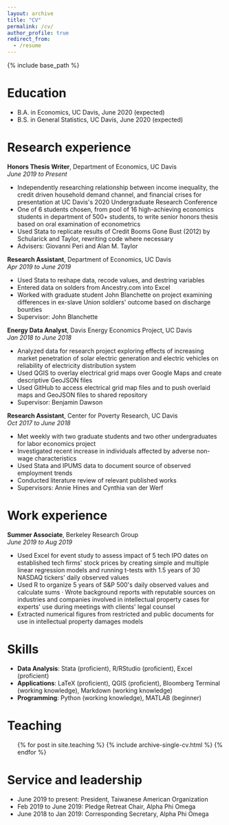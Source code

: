 ```yaml
---
layout: archive
title: "CV"
permalink: /cv/
author_profile: true
redirect_from:
  - /resume
---
```


{% include base_path %}

Education
======
* B.A. in Economics, UC Davis, June 2020 (expected)
* B.S. in General Statistics, UC Davis, June 2020 (expected)

Research experience
======
**Honors Thesis Writer**, Department of Economics, UC Davis  
*June 2019 to Present*
  * Independently researching relationship between income inequality, the credit driven household demand channel, and financial crises for presentation at UC Davis's 2020 Undergraduate Research Conference
  * One of 6 students chosen, from pool of 16 high-achieving economics students in department of 500+ students, to write senior honors thesis based on oral examination of econometrics
  * Used Stata to replicate results of Credit Booms Gone Bust (2012) by Schularick and Taylor, rewriting code where necessary
  * Advisers: Giovanni Peri and Alan M. Taylor

**Research Assistant**, Department of Economics, UC Davis  
*Apr 2019 to June 2019*
  * Used Stata to reshape data, recode values, and destring variables
  * Entered data on solders from Ancestry.com into Excel
  * Worked with graduate student John Blanchette on project examining differences in ex-slave Union soldiers' outcome based on discharge bounties
  * Supervisor: John Blanchette
  
**Energy Data Analyst**, Davis Energy Economics Project, UC Davis  
*Jan 2018 to June 2018*
  * Analyzed data for research project exploring effects of increasing market penetration of solar electric generation and electric vehicles on reliability of electricity distribution system
  * Used QGIS to overlay electrical grid maps over Google Maps and create descriptive GeoJSON files
  * Used GitHub to access electrical grid map files and to push overlaid maps and GeoJSON files to shared repository
  * Supervisor: Benjamin Dawson  
  
**Research Assistant**, Center for Poverty Research, UC Davis  
*Oct 2017 to June 2018*
  * Met weekly with two graduate students and two other undergraduates for labor economics project
  * Investigated recent increase in individuals affected by adverse non-wage characteristics
  * Used Stata and IPUMS data to document source of observed employment trends
  * Conducted literature review of relevant published works
  * Supervisors: Annie Hines and Cynthia van der Werf
  
Work experience
======
**Summer Associate**, Berkeley Research Group  
*June 2019 to Aug 2019*
  * Used Excel for event study to assess impact of 5 tech IPO dates on established tech firms' stock prices by creating simple and multiple linear regression models and running t-tests with 1.5 years of 30 NASDAQ tickers' daily observed values
  * Used R to organize 5 years of S&P 500's daily observed values and calculate sums · Wrote background reports with reputable sources on industries and companies involved in intellectual property cases for experts' use during meetings with clients' legal counsel
  * Extracted numerical figures from restricted and public documents for use in intellectual property damages models
    
Skills
======
* **Data Analysis**: Stata (proficient), R/RStudio (proficient), Excel (proficient)
* **Applications**: LaTeX (proficient), QGIS (proficient), Bloomberg Terminal (working knowledge), Markdown (working knowledge)
* **Programming**: Python (working knowledge), MATLAB (beginner)
  
Teaching
======
  <ul>{% for post in site.teaching %}
    {% include archive-single-cv.html %}
  {% endfor %}</ul>
  
Service and leadership
======
* June 2019 to present: President, Taiwanese American Organization
* Feb 2019 to June 2019: Pledge Retreat Chair, Alpha Phi Omega
* June 2018 to Jan 2019: Corresponding Secretary, Alpha Phi Omega
